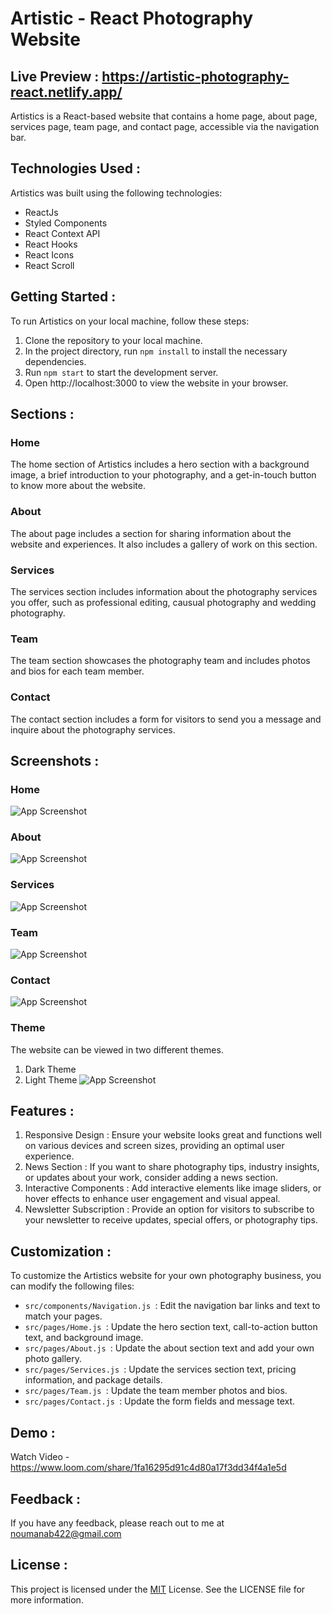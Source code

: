 
# Artistic - React Photography Website

## Live Preview : https://artistic-photography-react.netlify.app/

Artistics is a React-based website that contains a home page, about page, services page, team page, and contact page, accessible via the navigation bar.

## Technologies Used :
Artistics was built using the following technologies:
* ReactJs
* Styled Components
* React Context API
* React Hooks
* React Icons
* React Scroll
## Getting Started :
To run Artistics on your local machine, follow these steps:

1. Clone the repository to your local machine.
2. In the project directory, run `npm install` to install the necessary dependencies.
3. Run `npm start` to start the development server.
4. Open http://localhost:3000 to view the website in your browser.
## Sections :
### Home
The home section of Artistics includes a hero section with a background image, a brief introduction to your photography, and a get-in-touch button to know more about the website.
### About
The about page includes a section for sharing information about the website and experiences. It also includes a gallery of work on this section.
### Services
The services section includes information about the photography services you offer, such as professional editing, causual photography and wedding photography. 
### Team
The team section showcases the photography team and includes photos and bios for each team member.
### Contact
The contact section includes a form for visitors to send you a message and inquire about the photography services.
## Screenshots :

### Home
![App Screenshot](https://github.com/Noumanabegum/Artistic/blob/master/Screenshots/home.jpg?raw=true)

### About
![App Screenshot](https://github.com/Noumanabegum/Artistic/blob/master/Screenshots/about.jpg?raw=true)

### Services
![App Screenshot](https://github.com/Noumanabegum/Artistic/blob/master/Screenshots/services.jpg?raw=true)

### Team
![App Screenshot](https://github.com/Noumanabegum/Artistic/blob/master/Screenshots/team.jpg?raw=true)

### Contact
![App Screenshot](https://github.com/Noumanabegum/Artistic/blob/master/Screenshots/contact.jpg?raw=true)

### Theme 
The website can be viewed in two different themes.
1. Dark Theme
2. Light Theme
![App Screenshot](https://github.com/Noumanabegum/Artistic/blob/master/Screenshots/theme.jpg?raw=true)
## Features :
1. Responsive Design : Ensure your website looks great and functions well on various devices and screen sizes, providing an optimal user experience.
2. News Section : If you want to share photography tips, industry insights, or updates about your work, consider adding a news section.
3. Interactive Components : Add interactive elements like image sliders, or hover effects to enhance user engagement and visual appeal.
4. Newsletter Subscription : Provide an option for visitors to subscribe to your newsletter to receive updates, special offers, or photography tips.

## Customization :
To customize the Artistics website for your own photography business, you can modify the following files:
* `src/components/Navigation.js `: Edit the navigation bar links and text to match your pages.
*  `src/pages/Home.js `: Update the hero section text, call-to-action button text, and background image.
*  `src/pages/About.js `: Update the about section text and add your own photo gallery.
*  `src/pages/Services.js `: Update the services section text, pricing information, and package details.
*  `src/pages/Team.js `: Update the team member photos and bios.
*  `src/pages/Contact.js `: Update the form fields and message text.
## Demo :

Watch Video - https://www.loom.com/share/1fa16295d91c4d80a17f3dd34f4a1e5d
## Feedback :

If you have any feedback, please reach out to me at noumanab422@gmail.com


## License :

This project is licensed under the [MIT](https://choosealicense.com/licenses/mit/) License. See the LICENSE file for more information.
